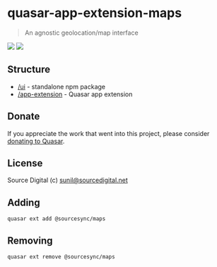 # quasar-app-extension-maps
> An agnostic geolocation/map interface

<img src="https://img.shields.io/npm/v/quasar-ui-maps.svg?label=@sourcesync/quasar-ui-maps">
<img src="https://img.shields.io/npm/v/quasar-app-extension-maps.svg?label=@sourcesync/quasar-app-extension-maps">

## Structure
* [/ui](ui) - standalone npm package
* [/app-extension](app-extension) - Quasar app extension

## Donate
If you appreciate the work that went into this project, please consider [donating to Quasar](https://donate.quasar.dev).

## License
Source Digital (c) sunil@sourcedigital.net

## Adding

```
quasar ext add @sourcesync/maps
```
## Removing

```
quasar ext remove @sourcesync/maps
```
